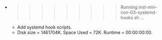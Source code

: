 * >>>>>>>>> Running inst-min-con-03-systemd-hooks.sh ...
  * Add systemd hook scripts.
  * Disk size = 1461704K. Space Used = 72K. Runtime = 00:00:00:00.
